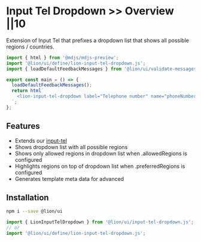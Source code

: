 # Input Tel Dropdown >> Overview ||10

Extension of Input Tel that prefixes a dropdown list that shows all possible regions / countries.

```js script
import { html } from '@mdjs/mdjs-preview';
import '@lion/ui/define/lion-input-tel-dropdown.js';
import { loadDefaultFeedbackMessages } from '@lion/ui/validate-messages.js';
```

```js preview-story
export const main = () => {
  loadDefaultFeedbackMessages();
  return html`
    <lion-input-tel-dropdown label="Telephone number" name="phoneNumber"></lion-input-tel-dropdown>
  `;
};
```

## Features

- Extends our [input-tel](https://github.com/ing-bank/lion/blob/e930b7b667ceaf66c2fab86a76044d0260b934fa/docs/components/input-tel/overview.md)
- Shows dropdown list with all possible regions
- Shows only allowed regions in dropdown list when .allowedRegions is configured
- Highlights regions on top of dropdown list when .preferredRegions is configured
- Generates template meta data for advanced

## Installation

```bash
npm i --save @lion/ui
```

```js
import { LionInputTelDropdown } from '@lion/ui/input-tel-dropdown.js';
// or
import '@lion/ui/define/lion-input-tel-dropdown.js';
```
